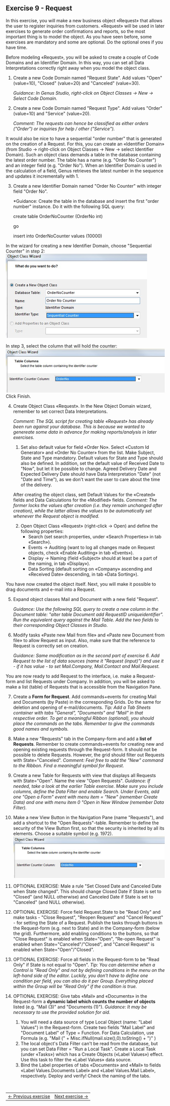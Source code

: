 ## Exercise 9 - Request

In this exercise, you will make a new business object «Request» that allows the user to register inquiries from customers. «Request» will be used in later exercises to generate order confirmations and reports, so the most important thing is to model the object. As you have seen before, some exercises are mandatory and some are optional. Do the optional ones if you have time.

Before modeling «Request», you will be asked to create a couple of Code Domains and an Identifier Domain. In this way, you can set all Data Interpretations correctly right away when you model the object class. 
1. Create a new Code Domain named "Request State". Add values "Open" (value=10), "Closed" (value=20) and "Canceled" (value=30).

   *Guidance: In Genus Studio, right-click on Object Classes -> New -> Select Code Domain.*
2. Create a new Code Domain named "Request Type". Add values "Order" (value=10) and "Service" (value=20).

   *Comment: The requests can hence be classified as either orders ("Order") or inquiries for help / other ("Service").*

It would also be nice to have a sequential "order number" that is generated on the creation of a Request. For this, you can create an «Identifier Domain» (from Studio -> right-click on Object Classes -> New -> select Identifier Domain). Such an object class demands a table in the database containing the latest order number. The table has a name (e.g. "Order No Counter") and an integer field (e.g. "Order No"). When an Identifier Domain is used in the calculation of a field, Genus retrieves the latest number in the sequence and updates it incrementally with 1.

3. Create a new Identifier Domain named "Order No Counter" with integer field "Order No".
  
   *Guidance: Create the table in the database and insert the first "order number" instance. Do it with the following SQL query:   

   create table OrderNoCounter (OrderNo int)

   go

   insert into OrderNoCounter values (10000)
  
  In the wizard for creating a new Identifier Domain, choose "Sequential Counter" in step 2:
  ![oppg9fig1.JPG](media/oppg9fig1.JPG)
 
  In step 3, select the column that will hold the counter:
  ![oppg9fig2.JPG](media/oppg9fig2.JPG)
  Click Finish.
  
4. Create Object Class «Request». In the New Object Domain wizard, remember to set correct Data Interpretations.

   *Comment: The SQL script for creating table «Request» has already been run against your database. This is because we wanted to genereate some data in advance for making reports/analysis in later exercises.*
   1. Set also default value for field «Order No». Select «Custom Id Generator» and «Order No Counter» from the list. Make Subject, State and Type mandatory. Default values for State and Type should also be defined. In addition, set the default value of Received Date to "Now", but let it be possible to change. Agreed Delivery Date and Expected Delivery Date should have Data Interpretation "Date" (not "Date and Time"), as we don't want the user to care about the time of the delivery.
   
   After creating the object class, sett Default Values for the «Created» fields and Data Calculations for the «Modified» fields.
   *Comment: The former locks the values after creation (i.e. they remain unchanged after creation), while the latter allows the values to be automatically set whenever the Request object is modified.*
   
   2. Open Object Class «Request» (right-click -> Open) and define the following properties:
      - Search (set search properties, under «Search Properties» in tab «Search»).
	  - Events -> Auditing (want to log all changes made on Request objects, check «Enable Auditing» in tab «Events»).
	  -	Display -> Naming (field «Subject» should at least be a part of the naming, in tab «Display»).
      -	Data Sorting (default sorting on «Company» ascending and «Received Date» descending, in tab «Data Sorting»).
  
You have now created the object itself. Next, you will make it possible to drag documents and e-mail into a Request.

5. Expand object classes Mail and Document with a new field "Request".

   *Guidance: Use the following SQL query to create a new column in the Document table: "alter table Document add RequestID uniqueidentifier". Run the equivalent query against the Mail Table. Add the two fields to their corresponding Object Classes in Studio.*
6. Modify tasks «Paste new Mail from file» and «Paste new Document from file» to allow Request as input. Also, make sure that the reference to Request is correctly set on creation.

   *Guidance: Same modification as in the second part of exercise 6. Add Request to the list of data sources (name it "Request (input)") and use it - if it has value - to set Mail.Company, Mail.Contact and Mail.Request.*

You are now ready to add Request to the interface, i.e. make a Request-form and list Requests under Company. In addition, you will be asked to make a list (table) of Requests that is accessible from the Navigation Pane.

7. Create a **Form for Request**. Add commands+events for creating Mail and Documents (by Paste) in the corresponding Grids. Do the same for deletion and opening of e-mail/documents.
   *Tip: Add a Tab Sheets container with tabs "General", "Documents" and "Mail" in that respective order. To get a meaningful Ribbon (optional), you should place the commands on the tabs. Remember to give the commands good names and symbols.*
   
8. Make a new "Requests" tab in the Company-form and add a **list of Requests**. Remember to create commands+events for creating new and opening existing requests through the Request-form. It should not be possible to delete Requests. However, the grid should filter out Requests with State="Canceled".
  *Comment: Feel free to add the "New" command to the Ribbon. Find a meaningful symbol for Request.*
  
9. Create a new Table for Requests with view that displays all Requests with State="Open". Name the view "Open Requests".
   *Guidance: If needed, take a look at the earlier Table exercise. Make sure you include columns, define the Data Filter and enable Search. Under Events, add one "Open a Form" event with menu item = "New" (remember Create Data) and one with menu item 0 "Open in New Window (remember Data Filter).*
   
10. Make a new View Button in the Navigation Pane (name "Requests"), and add a shortcut to the "Open Requests"-table. Remember to define the security of the View Button first, so that the security is inherited by all its elements. Choose a suitable symbol (e.g. 1972).
  ![oppg9fig3.JPG](media/oppg9fig2.JPG)
  
11. OPTIONAL EXERCISE: Male a rule "Set Closed Date and Canceled Date when State changed". This should change Closed Date if State is set to "Closed" (and NULL otherwise) and Canceled Date if State is set to "Canceled" (and NULL otherwise).

12. OPTIONAL EXERCISE: Force field Request.State to be "Read Only" and make tasks - "Close Request", "Reopen Request" and "Cancel Request" - for setting the State of a Request. Publish the tasks through buttons in the Request-form (e.g. next to State) and in the Company-form (below the grid). Furthermore, add enabling conditions to the buttons, so that "Close Request" is enabled when State="Open", "Re-open Request" is enabled when State="Canceled"/"Closed", and "Cancel Request" is enabled when State="Open"/"Closed".

13. OPTIONAL EXERCISE: Force all fields in the Request-form to be "Read Only" if State is not equal to "Open".
    *Tip: You can determine when a Control is "Read Only" and not by defining conditions in the menu on the left-hand side of the editor. Luckily, you don't have to define one condition per field, you can also do it per Group. Everything placed within the Group will be "Read Only" if the condition is true.*
	
14. OPTIONAL EXERCISE: Give tabs «Mail» and «Documents» in the Request-form a **dynamic label which counts the number of objects** listed (e.g. "Mail (3)" and "Documents (1)").
	*Guidance: It may be necessary to use the provided solution for aid.*
	1. You will need a data source of type Local Object (name: "Label Values") in the Request-form. Create two fields "Mail Label" and "Document Label" of Type = Function. For Data Calculation, use Formula (e.g. "Mail  (" + Misc.ifNull(mail.size(),0).toString() + ")"  )
	2. The local object's Data Filter can't be read from the database, but you can set Data Filter = "Run a Local Task". Create a Local Task (under «Tasks») which has a Create Objects («Label Values») effect. Use this task to filter the «Label Values» data source.
	3. Bind the Label properties of tabs «Documents» and «Mail» to fields «Label Values.Documents Label» and «Label Values.Mail Label», respectively. 
Deploy and verify! Check the naming of the tabs.


</br>
<table>
   <tr><td><a href="exercise-08.md"><- Previous exercise</a></td><td align="right"><a href="exercise-10.md">Next exercise -></a></td></tr>
</table>